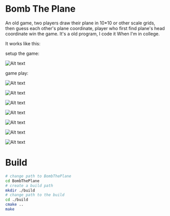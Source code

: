# Bomb The Plane

An old game, two players draw their plane in 10*10 or other scale grids, then guess each other's plane coordinate, player who first find plane's head coordinate win the game. It's a old program, I code it When I'm in college.

It works like this:

setup the game:

![Alt text](/doc/setup_game.png?raw=true "setup the game")

game play:

![Alt text](/doc/game_play_1.png?raw=true "game play")

![Alt text](/doc/game_play_2.png?raw=true "game play")

![Alt text](/doc/game_play_3.png?raw=true "game play")

![Alt text](/doc/game_play_4.png?raw=true "game play")

![Alt text](/doc/game_play_5.png?raw=true "game play")

![Alt text](/doc/game_play_6.png?raw=true "game play")

![Alt text](/doc/game_play_7.png?raw=true "game play")

# Build
```bash
# change path to BombThePlane
cd BombThePlane
# create a build path
mkdir ./build
# change path to the build
cd ./build
cmake ..
make
```

